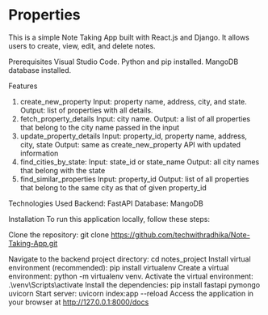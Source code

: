 # Properties

This is a simple Note Taking App built with React.js and Django. It allows users to create, view, edit, and delete notes.

Prerequisites
Visual Studio Code.
Python and pip installed.
MangoDB database installed.

Features
1) create_new_property
	Input: property name, address, city, and state.
	Output: list of properties with all details.
2) fetch_property_details
	Input: city name.
	Output: a list of all properties that belong to the city name passed in the input
3) update_property_details
	Input: property_id, property name, address, city, state
	Output: same as create_new_property API with updated information
4) find_cities_by_state: 
  Input: state_id or state_name
  Output: all city names that belong with the state
5) find_similar_properties
		Input: property_id
		Output: list of all properties that belong to the same city as that of given property_id

Technologies Used
Backend: FastAPI
Database: MangoDB

Installation
To run this application locally, follow these steps:

Clone the repository: git clone https://github.com/techwithradhika/Note-Taking-App.git

Navigate to the backend project directory: cd notes_project
Install virtual environment (recommended): pip install virtualenv
Create a virtual environment: python -m virtualenv venv.
Activate the virtual environment: .\venv\Scripts\activate
Install  the dependencies: pip install fastapi pymongo uvicorn
Start server: uvicorn index:app --reload
Access the application in your browser at http://127.0.0.1:8000/docs
